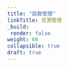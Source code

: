 ```yaml
---
title: "函数管理"
linkTitle: 资源管理
_build:
 render: false 
weight: 60
collapsible: true
draft: true
---
```

